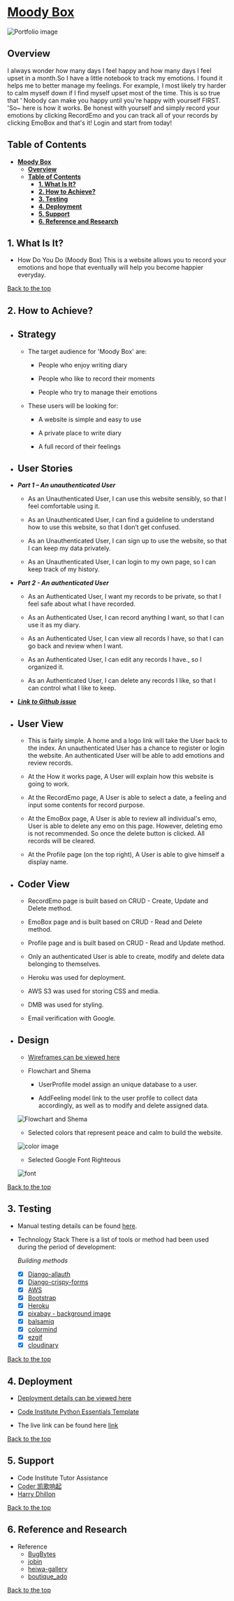 # [**Moody Box**](https://hdyd.herokuapp.com/)

![Portfolio image](media/home-page.jpg)

## **Overview**

I always wonder how many days I feel happy and how many days I feel upset in a month.So I have a little notebook to track my emotions. I found it helps me to better manage my feelings. For example, I most likely try harder to calm myself down if I find myself upset most of the time. This is so true that ' Nobody can make you happy until you're happy with yourself FIRST. 'So~ here is how it works. Be honest with yourself and simply record your emotions by clicking RecordEmo and you can track all of your records by clicking EmoBox and that's it! Login and start from today!

## **Table of Contents**

- [**Moody Box**](#overview)
  - [**Overview**](#overview)
  - [**Table of Contents**](#table-of-contents)
    - [**1. What Is It?**](#1-what-is-it)
    - [**2. How to Achieve?**](#2-how-to-achieve)
    - [**3. Testing**](#3-testing)
    - [**4. Deployment**](#4-deployment)
    - [**5. Support**](#5-support)
    - [**6. Reference and Research**](#6-reference-and-research)

## **1. What Is It?**

- How Do You Do (Moody Box)
This is a website allows you to record your emotions and hope that eventually will help you become happier everyday.

[Back to the top](#overview)

## **2. How to Achieve?**

- ## **Strategy**

  - The target audience for 'Moody Box' are:

    - People who enjoy writing diary

    - People who like to record their moments

    - People who try to manage their emotions
  
  - These users will be looking for:

    - A website is simple and easy to use

    - A private place to write diary

    - A full record of their feelings

- ## **User Stories**

- ***Part 1 – An unauthenticated User***

  - As an Unauthenticated User, I can use this website sensibly, so that I feel comfortable using it.

  - As an Unauthenticated User, I can find a guideline to understand how to use this website, so that I don’t get confused.

  - As an Unauthenticated User, I can sign up to use the website, so that I can keep my data privately.

  - As an Unauthenticated User, I can login to my own page, so I can keep track of my history.

- ***Part 2 - An authenticated User***

  - As an Authenticated User, I want my records to be private, so that I feel safe about what I have recorded.

  - As an Authenticated User, I can record anything I want, so that I can use it as my diary.

  - As an Authenticated User, I can view all records I have, so that I can go back and review when I want.

  - As an Authenticated User, I can edit any records I have., so I organized it.
  
  - As an Authenticated User, I can delete any records I like, so that I can control what I like to keep.

- ***[Link to Github issue](https://github.com/CrankyCat-Loves-Coding/how-do-you-do/issues?q=is%3Aissue+is%3Aclosed)***

- ## **User View**

  - This is fairly simple. A home and a logo link will take the User back to the index. An unauthenticated User has a chance to register or login the website. An authenticated User will be able to add emotions and review records.

  - At the How it works page, A User will explain how this website is going to work.

  - At the RecordEmo page, A User is able to select a date, a feeling and input some contents for record purpose.

  - At the EmoBox page, A User is able to review all individual's emo, User is able to delete any emo on this page. However, deleting emo is not recommended. So once the delete button is clicked. All records will be cleared.

  - At the Profile page (on the top right), A User is able to give himself a display name.

- ## **Coder View**

  - RecordEmo page is built based on CRUD - Create, Update and Delete method.

  - EmoBox page and is built based on CRUD - Read and Delete method.

  - Profile page and is built based on CRUD - Read and Update method.

  - Only an authenticated User is able to create, modify and delete data belonging to themselves.

  - Heroku was used for deployment.

  - AWS S3 was used for storing CSS and media.

  - DMB was used for styling.

  - Email verification with Google.

- ## **Design**

  - [Wireframes can be viewed here](https://github.com/CrankyCat-Loves-Coding/how-do-you-do/blob/main/media/doc/moody-box-wireframe.pdf)

  - Flowchart and Shema
    - UserProfile model assign an unique database to a user.

    - AddFeeling model link to the user profile to collect data accordingly, as well as to modify and delete assigned data.

   ![Flowchart and Shema](https://res.cloudinary.com/dimaeig1n/image/upload/v1672024677/moody-box-flowchart-schema.jpg)

  - Selected colors that represent peace and calm to build the website.

  ![color image](media/doc/color.jpg)

  - Selected Google Font Righteous

  ![font](media/doc/font-righteous.jpg)

[Back to the top](#overview)

## 3. **Testing**

- Manual testing details can be found [here](https://github.com/CrankyCat-Loves-Coding/how-do-you-do/blob/main/mood/README.md).

- Technology Stack
  There is a list of tools or method had been used during the period of development:

  *Building methods*
  - [x] [Django-allauth](https://django-allauth.readthedocs.io/en/latest/installation.html)
  - [x] [Django-crispy-forms](https://django-crispy-forms.readthedocs.io/en/latest/)
  - [x] [AWS](https://aws.amazon.com/)
  - [x] [Bootstrap](https://getbootstrap.com/docs/4.3/getting-started/introduction/)
  - [x] [Heroku]( https://dashboard.heroku.com/apps)
  - [x] [pixabay - background image](https://pixabay.com/users/saydung89-18713596/?tab=most-relevant&pagi=3)
  - [x] [balsamiq](https://balsamiq.com/)
  - [x] [colormind](http://colormind.io/)
  - [x] [ezgif](http://ezgif.com/)
  - [x] [cloudinary](https://cloudinary.com/)

[Back to the top](#overview)

## 4. **Deployment**

- [Deployment details can be viewed here](https://github.com/CrankyCat-Loves-Coding/how-do-you-do/blob/main/media/doc/Moody-Box-Deployment.pdf)

- [Code Institute Python Essentials Template](https://github.com/Code-Institute-Org/python-essentials-template)

- The live link can be found here [link]( https://hdyd.herokuapp.com/)

[Back to the top](#overview)

## 5. **Support**

- Code Institute Tutor Assistance
- [Coder 凯歌响起](https://blog.csdn.net/a13554371686?type=ask)
- [Harry Dhillon](https://www.linkedin.com/in/harry-dhillon-299b321b3/)

[Back to the top](#overview)

## 6. **Reference and Research**

- Reference
  - [BugBytes](https://www.youtube.com/watch?v=MZwKoi0wu2Q&list=PL-2EBeDYMIbQSGbpvB59DJbf4Ox7hXPSU&ab_channel=BugBytes)
  - [jobin](https://github.com/williamtyn/jobin)
  - [heiwa-gallery](https://github.com/daisygunn/heiwa-gallery)
  - [boutique_ado](https://github.com/Code-Institute-Solutions/boutique_ado_v1)

[Back to the top](#overview)
